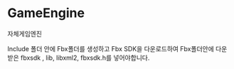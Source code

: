 # GameEngine
자체게임엔진


Include 폴더 안에 Fbx폴더를 생성하고
Fbx SDK을 다운로드하여 Fbx폴더안에 다운받은  fbxsdk , lib, libxml2, fbxsdk.h를 넣어야합니다.

